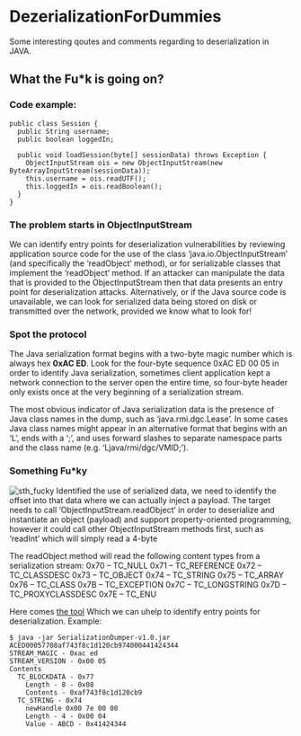 # DezerializationForDummies
Some interesting qoutes and comments regarding to deserialization in JAVA.

## What the Fu*k is going on?
### Code example:
```
public class Session {
  public String username;
  public boolean loggedIn;
  
  public void loadSession(byte[] sessionData) throws Exception {
    ObjectInputStream ois = new ObjectInputStream(new ByteArrayInputStream(sessionData));
    this.username = ois.readUTF();
    this.loggedIn = ois.readBoolean();
  }
}
```

### The problem starts in ObjectInputStream
We can identify entry points for deserialization vulnerabilities by reviewing application source code for the use of the class ‘java.io.ObjectInputStream’ (and specifically the ‘readObject’ method), or for serializable classes that implement the ‘readObject’ method. 
If an attacker can manipulate the data that is provided to the ObjectInputStream then that data presents an entry point for deserialization attacks. Alternatively, or if the Java source code is unavailable, we can look for serialized data being stored on disk or transmitted over the network, provided we know what to look for!

### Spot the protocol
The Java serialization format begins with a two-byte magic number which is always hex **0xAC ED**.
Look for the four-byte sequence 0xAC ED 00 05 in order to identify Java serialization, sometimes client application kept a network connection to the server open the entire time, so four-byte header only exists once at the very beginning of a serialization stream.

The most obvious indicator of Java serialization data is the presence of Java class names in the dump, such as ‘java.rmi.dgc.Lease’. In some cases Java class names might appear in an alternative format that begins with an ‘L’, ends with a ‘;’, and uses forward slashes to separate namespace parts and the class name (e.g. ‘Ljava/rmi/dgc/VMID;’).

### Something Fu*ky
![sth_fucky](https://raw.githubusercontent.com/punishell/DezerializationForDummies/master/sth_fucky.jpg)
Identified the use of serialized data, we need to identify the offset into that data where we can actually inject a payload. The target needs to call ‘ObjectInputStream.readObject’ in order to deserialize and instantiate an object (payload) and support property-oriented programming, however it could call other ObjectInputStream methods first, such as ‘readInt’ which will simply read a 4-byte

The readObject method will read the following content types from a serialization stream:
0x70 – TC_NULL
0x71 – TC_REFERENCE
0x72 – TC_CLASSDESC
0x73 – TC_OBJECT
0x74 – TC_STRING
0x75 – TC_ARRAY
0x76 – TC_CLASS
0x7B – TC_EXCEPTION
0x7C – TC_LONGSTRING
0x7D – TC_PROXYCLASSDESC
0x7E – TC_ENU

Here comes [the tool](https://github.com/NickstaDB/SerializationDumper)
Which we can uhelp to identify entry points for deserialization.
Example:
```
$ java -jar SerializationDumper-v1.0.jar ACED00057708af743f8c1d120cb974000441424344
STREAM_MAGIC - 0xac ed
STREAM_VERSION - 0x00 05
Contents
  TC_BLOCKDATA - 0x77
    Length - 8 - 0x08
    Contents - 0xaf743f8c1d120cb9
  TC_STRING - 0x74
    newHandle 0x00 7e 00 00
    Length - 4 - 0x00 04
    Value - ABCD - 0x41424344
```
